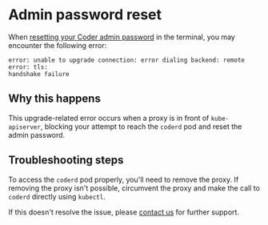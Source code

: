 # Admin password reset

When
[resetting your Coder admin password](../../admin/access-control/users/password-reset.md#resetting-the-site-admin-password)
in the terminal, you may encounter the following error:

```console
error: unable to upgrade connection: error dialing backend: remote error: tls:
handshake failure
```

## Why this happens

This upgrade-related error occurs when a proxy is in front of `kube-apiserver`,
blocking your attempt to reach the `coderd` pod and reset the admin password.

## Troubleshooting steps

To access the `coderd` pod properly, you'll need to remove the proxy. If
removing the proxy isn't possible, circumvent the proxy and make the call to
`coderd` directly using `kubectl`.

If this doesn't resolve the issue, please
[contact us](https://coder.com/contact) for further support.
